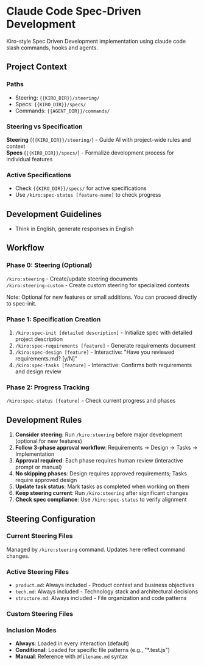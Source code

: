 # Claude Code Spec-Driven Development

Kiro-style Spec Driven Development implementation using claude code slash commands, hooks and agents.

## Project Context

### Paths
- Steering: `{{KIRO_DIR}}/steering/`
- Specs: `{{KIRO_DIR}}/specs/`
- Commands: `{{AGENT_DIR}}/commands/`

### Steering vs Specification

**Steering** (`{{KIRO_DIR}}/steering/`) - Guide AI with project-wide rules and context  
**Specs** (`{{KIRO_DIR}}/specs/`) - Formalize development process for individual features

### Active Specifications
- Check `{{KIRO_DIR}}/specs/` for active specifications
- Use `/kiro:spec-status [feature-name]` to check progress

## Development Guidelines
- Think in English, generate responses in English

## Workflow

### Phase 0: Steering (Optional)
`/kiro:steering` - Create/update steering documents  
`/kiro:steering-custom` - Create custom steering for specialized contexts

Note: Optional for new features or small additions. You can proceed directly to spec-init.

### Phase 1: Specification Creation
1. `/kiro:spec-init [detailed description]` - Initialize spec with detailed project description
2. `/kiro:spec-requirements [feature]` - Generate requirements document
3. `/kiro:spec-design [feature]` - Interactive: "Have you reviewed requirements.md? [y/N]"
4. `/kiro:spec-tasks [feature]` - Interactive: Confirms both requirements and design review

### Phase 2: Progress Tracking
`/kiro:spec-status [feature]` - Check current progress and phases

## Development Rules
1. **Consider steering**: Run `/kiro:steering` before major development (optional for new features)
2. **Follow 3-phase approval workflow**: Requirements → Design → Tasks → Implementation
3. **Approval required**: Each phase requires human review (interactive prompt or manual)
4. **No skipping phases**: Design requires approved requirements; Tasks require approved design
5. **Update task status**: Mark tasks as completed when working on them
6. **Keep steering current**: Run `/kiro:steering` after significant changes
7. **Check spec compliance**: Use `/kiro:spec-status` to verify alignment

## Steering Configuration

### Current Steering Files
Managed by `/kiro:steering` command. Updates here reflect command changes.

### Active Steering Files
- `product.md`: Always included - Product context and business objectives
- `tech.md`: Always included - Technology stack and architectural decisions
- `structure.md`: Always included - File organization and code patterns

### Custom Steering Files
<!-- Added by /kiro:steering-custom command -->
<!-- Format: 
- `filename.md`: Mode - Pattern(s) - Description
  Mode: Always|Conditional|Manual
  Pattern: File patterns for Conditional mode
-->

### Inclusion Modes
- **Always**: Loaded in every interaction (default)
- **Conditional**: Loaded for specific file patterns (e.g., "*.test.js")
- **Manual**: Reference with `@filename.md` syntax

